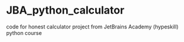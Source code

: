 # JBA_python_calculator
code for honest calculator project from JetBrains Academy (hypeskill) python course
